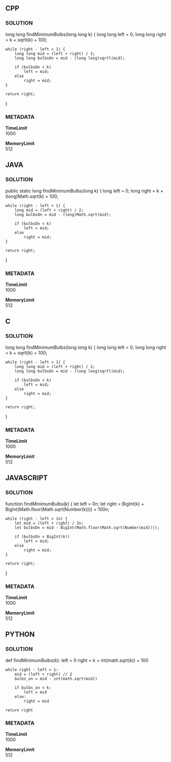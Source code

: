 ## CPP

### SOLUTION

long long findMinimumBulbs(long long k) {
    long long left = 0;
    long long right = k + sqrtl(k) + 100; 

    while (right - left > 1) {
        long long mid = (left + right) / 2;
        long long bulbsOn = mid - (long long)sqrtl(mid); 

        if (bulbsOn < k)
            left = mid;  
        else
            right = mid; 
    }

    return right;
}

### METADATA

**TimeLimit**  
1000  

**MemoryLimit**  
512  


## JAVA

### SOLUTION

public static long findMinimumBulbs(long k) {
    long left = 0;
    long right = k + (long)Math.sqrt(k) + 100;

    while (right - left > 1) {
        long mid = (left + right) / 2;
        long bulbsOn = mid - (long)Math.sqrt(mid);

        if (bulbsOn < k)
            left = mid;
        else
            right = mid;
    }

    return right;
}

### METADATA

**TimeLimit**  
1000  

**MemoryLimit**  
512  



## C

### SOLUTION

long long findMinimumBulbs(long long k) {
    long long left = 0;
    long long right = k + sqrtl(k) + 100;

    while (right - left > 1) {
        long long mid = (left + right) / 2;
        long long bulbsOn = mid - (long long)sqrtl(mid);

        if (bulbsOn < k)
            left = mid;
        else
            right = mid;
    }

    return right;
}

### METADATA

**TimeLimit**  
1000  

**MemoryLimit**  
512  



## JAVASCRIPT

### SOLUTION

function findMinimumBulbs(k) {
    let left = 0n;
    let right = BigInt(k) + BigInt(Math.floor(Math.sqrt(Number(k)))) + 100n;

    while (right - left > 1n) {
        let mid = (left + right) / 2n;
        let bulbsOn = mid - BigInt(Math.floor(Math.sqrt(Number(mid))));

        if (bulbsOn < BigInt(k))
            left = mid;
        else
            right = mid;
    }

    return right;
}

### METADATA

**TimeLimit**  
1000  

**MemoryLimit**  
512  



## PYTHON

### SOLUTION

def findMinimumBulbs(k):
    left = 0
    right = k + int(math.sqrt(k)) + 100

    while right - left > 1:
        mid = (left + right) // 2
        bulbs_on = mid - int(math.sqrt(mid))

        if bulbs_on < k:
            left = mid
        else:
            right = mid

    return right

### METADATA

**TimeLimit**  
1000  

**MemoryLimit**  
512  